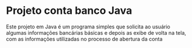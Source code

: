 # Projeto conta banco Java
Este projeto em Java é um programa simples que solicita ao usuário algumas informações bancárias básicas e depois as exibe de volta na tela, com as informações utilizadas no processo de abertura da conta
